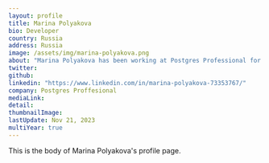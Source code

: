 ```yaml
---
layout: profile
title: Marina Polyakova
bio: Developer
country: Russia 
address: Russia
image: /assets/img/marina-polyakova.png
about: "Marina Polyakova has been working at Postgres Professional for 7 years. Postgres Professional is part of the Business Services industry, and located in Russia."
twitter: 
github: 
linkedin: "https://www.linkedin.com/in/marina-polyakova-73353767/"
company: Postgres Proffesional 
mediaLink:
detail: 
thumbnailImage:
lastUpdate: Nov 21, 2023
multiYear: true
---
```


This is the body of Marina Polyakova's profile page.
